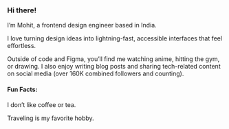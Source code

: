<h3> Hi there! </h3> 
I’m Mohit, a frontend design engineer based in India.

I love turning design ideas into lightning-fast, accessible interfaces that feel effortless.

Outside of code and Figma, you’ll find me watching anime, hitting the gym, or drawing. I also enjoy writing blog posts and sharing tech-related content on social media (over 160K combined followers and counting).

<h4> Fun Facts: </h4>
I don’t like coffee or tea.

Traveling is my favorite hobby.
